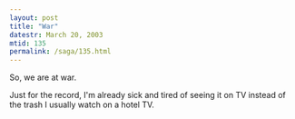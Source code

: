 ```yaml
---
layout: post
title: "War"
datestr: March 20, 2003
mtid: 135
permalink: /saga/135.html
---
```


So, we are at war.

Just for the record, I'm already sick and tired of seeing it on TV instead of the trash I usually watch on a hotel TV.


